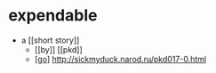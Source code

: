 # expendable

- a [[short story]]
  - [[by]] [[pkd]]
  - [[go]] http://sickmyduck.narod.ru/pkd017-0.html


[//begin]: # "Autogenerated link references for markdown compatibility"
[go]: go "Go"
[//end]: # "Autogenerated link references"